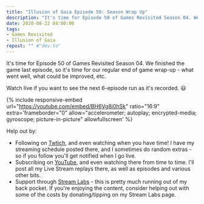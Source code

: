 ```yaml
---
title: "Illusion of Gaia Episode 50: Season Wrap Up"
description: "It's time for Episode 50 of Games Revisited Season 04. We finished the game last episode, so it's time for our regular end of game wrap-up - what went well, what could be improved, etc."
date: 2020-08-22 04:00:00
tags:
- Games Revisited
- Illusion of Gaia
repost: "" #"dev.to"
---
```


It's time for Episode 50 of Games Revisited Season 04. We finished the game last episode, so it's time for our regular end of game wrap-up - what went well, what could be improved, etc.

Watch live if you want to see the next 6-episode run as it's recorded. :smiley:
<!--more-->

{% include responsive-embed url="https://youtube.com/embed/BH6Vg8i0hSk" ratio="16:9" extra='frameborder="0" allow="accelerometer; autoplay; encrypted-media; gyroscope; picture-in-picture" allowfullscreen' %}

Help out by:
 * Following on [Twtich](https://twitch.tv/AnonJr_Live), and even watching when you have time! I have my streaming schedule posted there, and I sometimes do random extras - so if you follow you'll get notified when I go live.
 * Subscribing on [YouTube](http://www.youtube.com/channel/UCXafqhKHbkSUIrq0LAuu0tw), and even watching there from time to time. I'll post all my Live Stream replays there, as well as episodes and various other bits.
 * Support through [Stream Labs](https://streamlabs.com/anonjr_live) - this is pretty much running out of my back pocket. If you're enjoying the content, consider helping out with some of the costs by donating/tipping on my Stream Labs page.